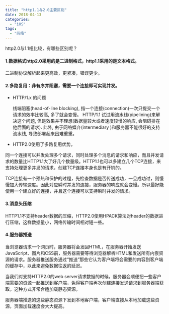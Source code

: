 ```yaml
---
title: "http1.1与2.0主要区别"
date: 2018-04-13
categories:
  - "iOS"
tags:
  - "网络"
---
```

<!--more-->


http2.0与1.1相比较，有哪些区别呢？
<!--more-->
#### 1.数据格式http2.0采用的是二进制格式，http1.1采用的是文本格式。
二进制协议解析起来更高效，更紧凑，错误更少。
#### 2.多路复用：非有序并阻塞，需要一个连接即可实现并发。
* HTTP/1.x 的问题
 
    线端阻塞(head-of-line blocking), 指一个连接(connection)一次只提交一个请求的效率比较高, 多了就会变慢。 HTTP/1.1 试过用流水线(pipelining)来解决这个问题, 但是效果并不理想(数据量较大或者速度较慢的响应, 会阻碍排在他后面的请求). 
     此外, 由于网络媒介(intermediary )和服务器不能很好的支持流水线, 导致部署起来困难重重。
     
*   HTTP2.0使用了多路复用优势，
  
   同一个连接可以并发处理多个请求，同时处理多个消息的请求和响应，而且并发请求的数量比HTTP1.1大了好几个数量级。HTTP1.1也可以多建立几个TCP连接，来支持处理更多并发的请求，创建TCP连接本身也是有开销的。

 TCP连接有一个预热和保护的过程，先检查数据是否传送成功，一旦成功过，则慢慢加大传输速度。因此对应瞬时并发的连接，服务器的响应就会变慢。所以最好能使用一个建立好的连接，并且这个连接可以支持瞬时并发的请求。


#### 3.消息头压缩
HTTP1.1不支持header数据的压缩，HTTP2.0使用HPACK算法对header的数据进行压缩，这样数据量小，网络传输时间相对短一些。

#### 4.服务器推送
  当浏览器请求一个网页时，服务器将会发回HTML，在服务器开始发送JavaScript、图片和CSS前，服务器需要等待浏览器解析HTML和发送所有内嵌资源的请求。服务器推送服务通过“推送”那些它认为客户端将会需要的内容到客户端的缓存中，以此来避免数据往返的延迟。

  当我们对支持HTTP2.0的web server请求数据的时候，服务器会顺便把一些客户端需要的资源一起推送到客户端，免得客户端再次创建连接发送请求到服务器端获取。这种方式非常合适加载静态资源。

服务器端推送的这些静态资源下发到本地客户端，客户端直接从本地加载这些资源，页面加载速度会大大提高。



